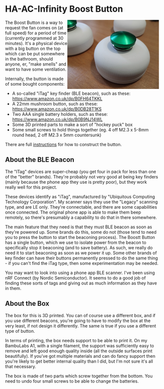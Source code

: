 # HA-AC-Infinity Boost Button

[<img src="11-completed-button.jpg" width="300" height="auto" align="right">](11-completed-button.jpg)

The Boost Button is a way to request the fan comes on (at full speed)
for a period of time (currently programmed at 30 minutes). It's a
physical device with a big button on the top which can be put somewhere
in the bathroom, should anyone, er, "make smells" and want to have
some ventilation.

Internally, the button is made of some bought components:

- A so-called "iTag" key finder (BLE beacon), such as these: https://www.amazon.co.uk/dp/B0FH64TKKL
- A 22mm mushroom button, such as these: https://www.amazon.co.uk/dp/B0DB28T1KS
- Two AAA single battery holders, such as these: https://www.amazon.co.uk/dp/B0B9NJ14WL
- Some 3D printed parts to make a sort of "hockey puck" box
- Some small screws to hold things together (eg. 4 off M2.3 x 5-8mm round head, 2 off M2.3 x 5mm countersunk)

There are full [instructions](instructions.md) for how to construct the button.

## About the BLE Beacon

The "ITag" devices are super-cheap (you get four in pack for less than one of the "better" brands).
They're probably not very good at being key finders (mainly because the phone app they use is pretty poor),
but they work really well for this project.

These devices identify as "iTag", manufactured by "Ubiquitous Computing Technology Corporation". My scanner says they use the "Legacy" scanning type, and are LE only. They're connectable, and there are some capabilities once connected. The original phone app is able to make them beep remotely, so there's presumably a capability to do that in there somewhere.

The main feature that they need is that they must BLE beacon as soon as they're powered up. Some
brands do this, some do not (those tend to need you to press the button to start the beaconing
process). The Boostt Button has a single button, which we use to isolate power from the beacon to
specifically stop it beaconing (and to save battery). As such, we really do need it to start
beaconing as soon as we power it up. Some other brands of key finder can have their buttons
permanently pressed to do the same thing - if you can't find the iTag type, then some
experimentation may be needed.

You may want to look into using a phone app BLE scanner. I've been using nRF Connect (by Nordic Semiconductor). It seems to do a good job of finding these sorts of tags and giving out as much information as they have in them.

## About the Box

The box for this is 3D printed. You can of course use a different box, and if you use different
beacons, you're going to have to modify the box at the very least, if not design it differently.
The same is true if you use a different type of button.

In terms of printing, the box needs support to be able to print it. On my BambuLabs A1, with a single
filament, the support was sufficiently easy to remove and left good enough quality inside (all the
outside surfaces print beautifully). If you've got multiple materials and can do fancy support then
you're likely to get better internal quality than I did, but I'm not sure it's all that necessary.

The box is made of two parts which screw together from the bottom. You need to undo four small screws to be able to change the batteries.
